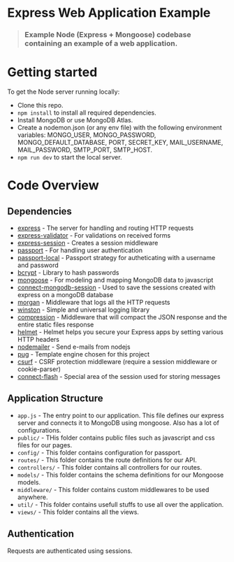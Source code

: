 # Express Web Application Example

> ### Example Node (Express + Mongoose) codebase containing an example of a web application.

# Getting started

To get the Node server running locally:

- Clone this repo.
- `npm install` to install all required dependencies.
- Install MongoDB or use MongoDB Atlas.
- Create a nodemon.json (or any env file) with the following environment variables: MONGO_USER, MONGO_PASSWORD, MONGO_DEFAULT_DATABASE, PORT, SECRET_KEY, MAIL_USERNAME, MAIL_PASSWORD, SMTP_PORT, SMTP_HOST.
- `npm run dev` to start the local server.

# Code Overview

## Dependencies

- [express](https://github.com/expressjs/express) - The server for handling and routing HTTP requests
- [express-validator](https://github.com/express-validator/express-validator) - For validations on received forms
- [express-session](https://github.com/expressjs/session) - Creates a session middleware
- [passport](https://github.com/jaredhanson/passport) - For handling user authentication
- [passport-local](https://github.com/jaredhanson/passport-local) - Passport strategy for autheticating with a username and password
- [bcrypt](https://github.com/kelektiv/node.bcrypt.js) - Library to hash passwords
- [mongoose](https://github.com/Automattic/mongoose) - For modeling and mapping MongoDB data to javascript
- [connect-mongodb-session](https://github.com/mongodb-js/connect-mongodb-session) - Used to save the sessions created with express on a mongoDB database
- [morgan](https://github.com/expressjs/morgan) - Middleware that logs all the HTTP requests
- [winston](https://github.com/winstonjs/winston) - Simple and universal logging library
- [compression](https://github.com/expressjs/compression) - Middleware that will compact the JSON response and the entire static files response
- [helmet](https://github.com/helmetjs/helmet) - Helmet helps you secure your Express apps by setting various HTTP headers
- [nodemailer](https://github.com/nodemailer/nodemailer) - Send e-mails from nodejs
- [pug](https://github.com/pugjs/pug) - Template engine chosen for this project
- [csurf](https://github.com/expressjs/csurf) - CSRF protection middleware (require a session middleware or cookie-parser)
- [connect-flash](https://github.com/jaredhanson/connect-flash) - Special area of the session used for storing messages

## Application Structure

- `app.js` - The entry point to our application. This file defines our express server and connects it to MongoDB using mongoose. Also has a lot of configurations.
- `public/` - THis folder contains public files such as javascript and css files for our pages.
- `config/` - This folder contains configuration for passport.
- `routes/` - This folder contains the route definitions for our API.
- `controllers/` - This folder contains all controllers for our routes.
- `models/` - This folder contains the schema definitions for our Mongoose models.
- `middleware/` - This folder contains custom middlewares to be used anywhere.
- `util/` - This folder contains usefull stuffs to use all over the application.
- `views/` - This folder contains all the views.

## Authentication

Requests are authenticated using sessions.